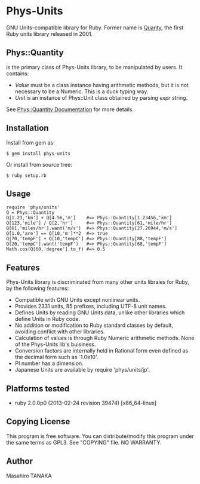 # Phys-Units

GNU Units-compatible library for Ruby.
Former name is [Quanty](http://narray.rubyforge.org/quanty/quanty-en.html),
the first Ruby units library released in 2001.

## Phys::Quantity
is the primary class of Phys-Units library, to be manipulated by users.
It contains:

* *Value*
  must be a class instance having arithmetic methods,
  but it is not necessary to be a Numeric.
  This is a duck typing way.
* *Unit*
  is an instance of Phys::Unit class
  obtained by parsing *expr* string.

See [Phys::Quantity Documentation](http://rubydoc.info/gems/phys-units/frames/Phys/Quantity)
for more details.

## Installation

Install from gem as:

    $ gem install phys-units

Or install from source tree:

    $ ruby setup.rb

## Usage

    require 'phys/units'
    Q = Phys::Quantity
    Q[1.23,'km'] + Q[4.56,'m']    #=> Phys::Quantity[1.23456,'km']
    Q[123,'mile'] / Q[2,'hr']     #=> Phys::Quantity[61,'mile/hr']
    Q[61,'miles/hr'].want('m/s')  #=> Phys::Quantity[27.26944,'m/s']
    Q[1.0,'are'] == Q[10,'m']**2  #=> true
    Q[70,'tempF'] + Q[10,'tempC'] #=> Phys::Quantity[88,'tempF']
    Q[20,'tempC'].want('tempF')   #=> Phys::Quantity[68,'tempF']
    Math.cos(Q[60,'degree'].to_f) #=> 0.5

## Features

Phys-Units library is discriminated from many other units libraies for Ruby,
by the following features:

* Compatible with GNU Units except nonlinear units.
* Provides 2331 units, 85 prefixes, including UTF-8 unit names.
* Defines Units by reading GNU Units data,
  unlike other libraries which define Units in Ruby code.
* No addition or modification to Ruby standard classes by default,
  avoiding conflict with other libraries.
* Calculation of values is through Ruby Numeric arithmetic methods.
  None of the Phys-Units lib's buisiness.
* Conversion factors are internally held in Rational form even
  defined as the decimal form such as `1.0e10'.
* PI number has a dimension.
* Japanese Units are available by require 'phys/units/jp'.

## Platforms tested

* ruby 2.0.0p0 (2013-02-24 revision 39474) [x86_64-linux]

## Copying License

This program is free software.
You can distribute/modify this program
under the same terms as GPL3.
See "COPYING" file.
NO WARRANTY.

## Author

Masahiro TANAKA
